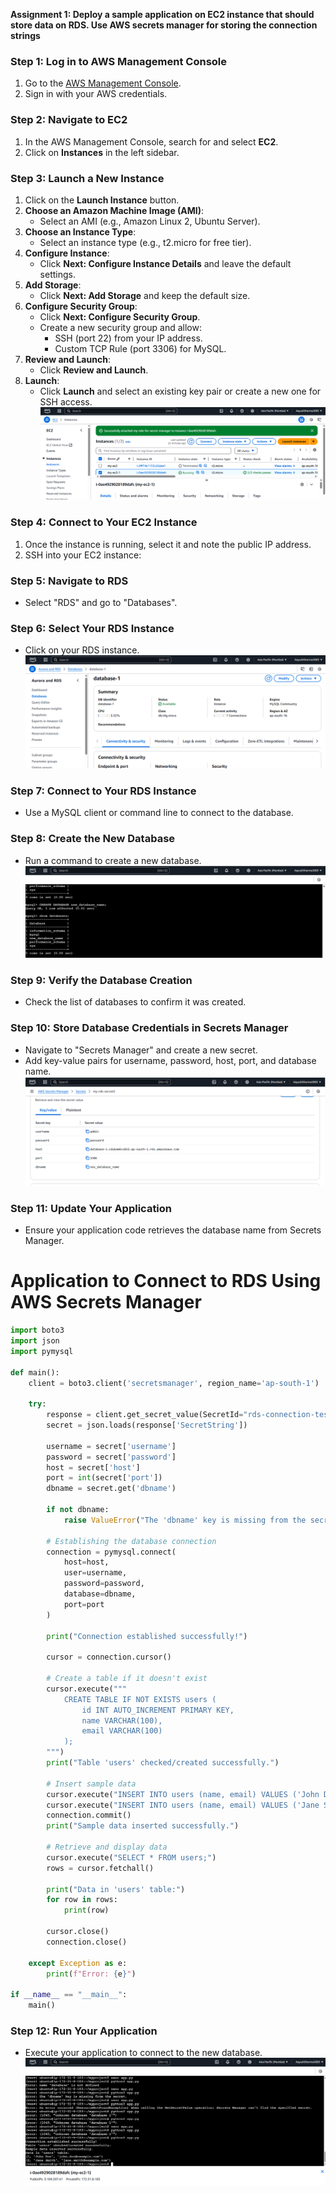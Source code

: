 **Assignment 1: Deploy a sample application on EC2 instance that should store data on RDS. Use AWS secrets manager for storing the connection strings**

 

### Step 1: Log in to AWS Management Console
1. Go to the [AWS Management Console](https://aws.amazon.com/console/).
2. Sign in with your AWS credentials.

### Step 2: Navigate to EC2
1. In the AWS Management Console, search for and select **EC2**.
2. Click on **Instances** in the left sidebar.

### Step 3: Launch a New Instance
1. Click on the **Launch Instance** button.
2. **Choose an Amazon Machine Image (AMI)**:
   - Select an AMI (e.g., Amazon Linux 2, Ubuntu Server).
3. **Choose an Instance Type**:
   - Select an instance type (e.g., t2.micro for free tier).
4. **Configure Instance**:
   - Click **Next: Configure Instance Details** and leave the default settings.
5. **Add Storage**:
   - Click **Next: Add Storage** and keep the default size.
6. **Configure Security Group**:
   - Click **Next: Configure Security Group**.
   - Create a new security group and allow:
     - SSH (port 22) from your IP address.
     - Custom TCP Rule (port 3306) for MySQL.
7. **Review and Launch**:
   - Click **Review and Launch**.
8. **Launch**:
   - Click **Launch** and select an existing key pair or create a new one for SSH access.
   ![alt text](../Week-4.images/WA(ec2).png)

### Step 4: Connect to Your EC2 Instance
1. Once the instance is running, select it and note the public IP address.
2. SSH into your EC2 instance:

### Step 5: Navigate to RDS
   - Select "RDS" and go to "Databases".
### Step 6: Select Your RDS Instance
   - Click on your RDS instance.
   ![alt text](../Week-4.images/WA(database).png)
### Step 7: Connect to Your RDS Instance
   - Use a MySQL client or command line to connect to the database.
### Step 8: Create the New Database
   - Run a command to create a new database.
   ![alt text](../Week-4.images/image.png)
### Step 9: Verify the Database Creation
   - Check the list of databases to confirm it was created.
### Step 10: Store Database Credentials in Secrets Manager
   - Navigate to "Secrets Manager" and create a new secret.
   - Add key-value pairs for username, password, host, port, and database name.
   ![alt text](../Week-4.images/WA(secrets).png)
### Step 11: Update Your Application
   - Ensure your application code retrieves the database name from Secrets Manager.
   # Application to Connect to RDS Using AWS Secrets Manager

```python
import boto3
import json
import pymysql

def main():
    client = boto3.client('secretsmanager', region_name='ap-south-1')  # Use your region here

    try:
        response = client.get_secret_value(SecretId="rds-connection-test")
        secret = json.loads(response['SecretString'])

        username = secret['username']
        password = secret['password']
        host = secret['host']
        port = int(secret['port'])
        dbname = secret.get('dbname')

        if not dbname:
            raise ValueError("The 'dbname' key is missing from the secret.")

        # Establishing the database connection
        connection = pymysql.connect(
            host=host,
            user=username,
            password=password,
            database=dbname,
            port=port
        )

        print("Connection established successfully!")

        cursor = connection.cursor()

        # Create a table if it doesn't exist
        cursor.execute("""
            CREATE TABLE IF NOT EXISTS users (
                id INT AUTO_INCREMENT PRIMARY KEY,
                name VARCHAR(100),
                email VARCHAR(100)
            );
        """)
        print("Table 'users' checked/created successfully.")

        # Insert sample data
        cursor.execute("INSERT INTO users (name, email) VALUES ('John Doe', 'john.doe@example.com');")
        cursor.execute("INSERT INTO users (name, email) VALUES ('Jane Smith', 'jane.smith@example.com');")
        connection.commit()
        print("Sample data inserted successfully.")

        # Retrieve and display data
        cursor.execute("SELECT * FROM users;")
        rows = cursor.fetchall()

        print("Data in 'users' table:")
        for row in rows:
            print(row)

        cursor.close()
        connection.close()

    except Exception as e:
        print(f"Error: {e}")

if __name__ == "__main__":
    main()
```
### Step 12: Run Your Application
   - Execute your application to connect to the new database.
     ![alt text](../Week-4.images/WA(application_runned_successfully).png)


  